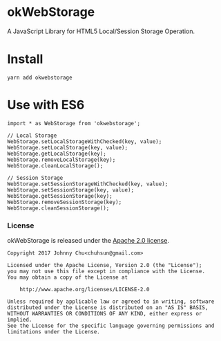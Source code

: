 # okWebStorage
A JavaScript Library for HTML5 Local/Session Storage Operation.

# Install
```
yarn add okwebstorage
```

# Use with ES6
```
import * as WebStorage from 'okwebstorage';

// Local Storage
WebStorage.setLocalStorageWithChecked(key, value);
WebStorage.setLocalStorage(key, value);
WebStorage.getLocalStorage(key);
WebStorage.removeLocalStorage(key);
WebStorage.cleanLocalStorage();

// Session Storage
WebStorage.setSessionStorageWithChecked(key, value);
WebStorage.setSessionStorage(key, value);
WebStorage.getSessionStorage(key);
WebStorage.removeSessionStorage(key);
WebStorage.cleanSessionStorage();
```

### License

okWebStorage is released under the [Apache 2.0 license](LICENSE).

```
Copyright 2017 Johnny Chu<chuhsun@gmail.com>

Licensed under the Apache License, Version 2.0 (the "License");
you may not use this file except in compliance with the License.
You may obtain a copy of the License at

    http://www.apache.org/licenses/LICENSE-2.0

Unless required by applicable law or agreed to in writing, software
distributed under the License is distributed on an "AS IS" BASIS,
WITHOUT WARRANTIES OR CONDITIONS OF ANY KIND, either express or implied.
See the License for the specific language governing permissions and
limitations under the License.
```
